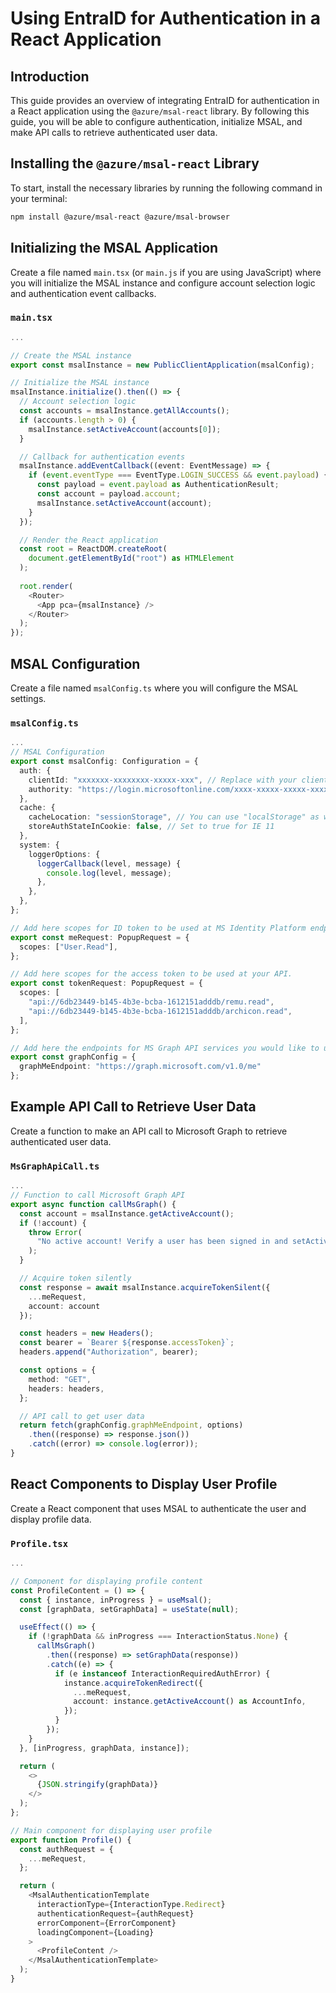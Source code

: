 # Using EntraID for Authentication in a React Application

## Introduction
This guide provides an overview of integrating EntraID for authentication in a React application using the `@azure/msal-react` library. By following this guide, you will be able to configure authentication, initialize MSAL, and make API calls to retrieve authenticated user data.

## Installing the `@azure/msal-react` Library
To start, install the necessary libraries by running the following command in your terminal:

```bash
npm install @azure/msal-react @azure/msal-browser
```

## Initializing the MSAL Application
Create a file named `main.tsx` (or `main.js` if you are using JavaScript) where you will initialize the MSAL instance and configure account selection logic and authentication event callbacks.

### `main.tsx`
```typescript
...

// Create the MSAL instance
export const msalInstance = new PublicClientApplication(msalConfig);

// Initialize the MSAL instance
msalInstance.initialize().then(() => {
  // Account selection logic
  const accounts = msalInstance.getAllAccounts();
  if (accounts.length > 0) {
    msalInstance.setActiveAccount(accounts[0]);
  }

  // Callback for authentication events
  msalInstance.addEventCallback((event: EventMessage) => {
    if (event.eventType === EventType.LOGIN_SUCCESS && event.payload) {
      const payload = event.payload as AuthenticationResult;
      const account = payload.account;
      msalInstance.setActiveAccount(account);
    }
  });

  // Render the React application
  const root = ReactDOM.createRoot(
    document.getElementById("root") as HTMLElement
  );
  
  root.render(
    <Router>
      <App pca={msalInstance} />
    </Router>
  );
});
```

## MSAL Configuration
Create a file named `msalConfig.ts` where you will configure the MSAL settings.

### `msalConfig.ts`
```typescript
...
// MSAL Configuration
export const msalConfig: Configuration = {
  auth: {
    clientId: "xxxxxxx-xxxxxxxx-xxxxx-xxx", // Replace with your client ID
    authority: "https://login.microsoftonline.com/xxxx-xxxxx-xxxxx-xxxxxx", // Replace with your tenant ID
  },
  cache: {
    cacheLocation: "sessionStorage", // You can use "localStorage" as well
    storeAuthStateInCookie: false, // Set to true for IE 11
  },
  system: {
    loggerOptions: {
      loggerCallback(level, message) {
        console.log(level, message);
      },
    },
  },
};

// Add here scopes for ID token to be used at MS Identity Platform endpoints.
export const meRequest: PopupRequest = {
  scopes: ["User.Read"],
};

// Add here scopes for the access token to be used at your API.
export const tokenRequest: PopupRequest = {
  scopes: [
    "api://6db23449-b145-4b3e-bcba-1612151adddb/remu.read",
    "api://6db23449-b145-4b3e-bcba-1612151adddb/archicon.read",
  ],
};

// Add here the endpoints for MS Graph API services you would like to use.
export const graphConfig = {
  graphMeEndpoint: "https://graph.microsoft.com/v1.0/me"
};
```

## Example API Call to Retrieve User Data
Create a function to make an API call to Microsoft Graph to retrieve authenticated user data.

### `MsGraphApiCall.ts`
```typescript
...
// Function to call Microsoft Graph API
export async function callMsGraph() {
  const account = msalInstance.getActiveAccount();
  if (!account) {
    throw Error(
      "No active account! Verify a user has been signed in and setActiveAccount has been called."
    );
  }

  // Acquire token silently
  const response = await msalInstance.acquireTokenSilent({
    ...meRequest,
    account: account
  });

  const headers = new Headers();
  const bearer = `Bearer ${response.accessToken}`;
  headers.append("Authorization", bearer);

  const options = {
    method: "GET",
    headers: headers,
  };

  // API call to get user data
  return fetch(graphConfig.graphMeEndpoint, options)
    .then((response) => response.json())
    .catch((error) => console.log(error));
}
```

## React Components to Display User Profile
Create a React component that uses MSAL to authenticate the user and display profile data.

### `Profile.tsx`
```typescript
...

// Component for displaying profile content
const ProfileContent = () => {
  const { instance, inProgress } = useMsal();
  const [graphData, setGraphData] = useState(null);

  useEffect(() => {
    if (!graphData && inProgress === InteractionStatus.None) {
      callMsGraph()
        .then((response) => setGraphData(response))
        .catch((e) => {
          if (e instanceof InteractionRequiredAuthError) {
            instance.acquireTokenRedirect({
              ...meRequest,
              account: instance.getActiveAccount() as AccountInfo,
            });
          }
        });
    }
  }, [inProgress, graphData, instance]);

  return (
    <>
      {JSON.stringify(graphData)}
    </>
  );
};

// Main component for displaying user profile
export function Profile() {
  const authRequest = {
    ...meRequest,
  };

  return (
    <MsalAuthenticationTemplate
      interactionType={InteractionType.Redirect}
      authenticationRequest={authRequest}
      errorComponent={ErrorComponent}
      loadingComponent={Loading}
    >
      <ProfileContent />
    </MsalAuthenticationTemplate>
  );
}
```
